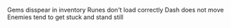 Gems disspear in inventory
Runes don't load correctly
Dash does not move
Enemies tend to get stuck and stand still